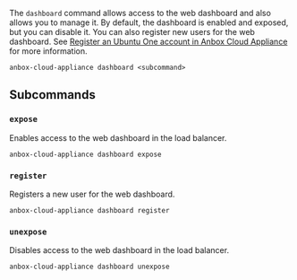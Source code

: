 The `dashboard` command allows access to the web dashboard and also allows you to manage it. By default, the dashboard is enabled and exposed, but you can disable it. You can also register new users for the web dashboard. See [Register an Ubuntu One account in Anbox Cloud Appliance](https://discourse.ubuntu.com/t/web-dashboard/20871#dashboard-access-appliance) for more information.

    anbox-cloud-appliance dashboard <subcommand>

## Subcommands

### `expose`
Enables access to the web dashboard in the load balancer.

    anbox-cloud-appliance dashboard expose

### `register`
Registers a new user for the web dashboard.

    anbox-cloud-appliance dashboard register

### `unexpose`
Disables access to the web dashboard in the load balancer.

    anbox-cloud-appliance dashboard unexpose
